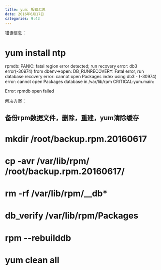 ```yaml
---
title: yum: 报错汇总
date: 2016年6月17日
categories: 9:43
---
```

 
错误信息：
# yum install ntp 
rpmdb: PANIC: fatal region error detected; run recovery
error: db3 error(-30974) from dbenv->open: DB_RUNRECOVERY: Fatal error, run database recovery
error: cannot open Packages index using db3 -  (-30974)
error: cannot open Packages database in /var/lib/rpm
CRITICAL:yum.main:
 
Error: rpmdb open failed
 
解决方案：
## 备份rpm数据文件，删除，重建，yum清除缓存
# mkdir /root/backup.rpm.20160617
# cp -avr /var/lib/rpm/ /root/backup.rpm.20160617/
# rm -rf /var/lib/rpm/__db*
# db_verify /var/lib/rpm/Packages 
# rpm --rebuilddb
# yum clean all

